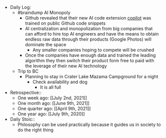 - Daily Log:
    - #braindump AI Monopoly
        - Github revealed that their new AI code extension [copilot](https://copilot.github.com/) was trained on public Github code snippets
        - AI centralization and monopolization from big companies that can afford to hire top AI engineers and have the means to obtain endless raw data through their products (Google Photos) will dominate the space
            - Any smaller companies hoping to compete will be crushed
        - Once the companies have enough data and trained the leading algorithm they then switch their product form free to paid with the leverage of their new AI technology
    - Trip to BC
        - Planning to stay in Crater Lake Mazama Campground for a night
            - Check availability and dog
                - It is all full
- Retrospective::
    - One week ago: [[July 2nd, 2021]]
    - One month ago: [[June 9th, 2021]]
    - One quarter ago: [[April 9th, 2021]]
    - One year ago: [[July 9th, 2020]]
- Daily Stoic::
    - Philosophy can be used practically because it guides us in society to do the right thing
